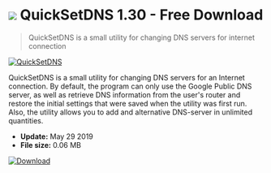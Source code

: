 # ![](https://cdn.softexe.net/static/icon/4/quicksetdns-5588.png) QuickSetDNS 1.30 - Free Download

> QuickSetDNS is a small utility for changing DNS servers for internet connection

[![QuickSetDNS](https://gallery.dpcdn.pl/imgc/Tools/84917/g_-_420x350_1.5_-_xb59f3c44-9ae3-4bbe-930f-302ac3bfe8c9.jpg)](https://softexe.net/win/development-it/server/quicksetdns:eehh.html)

QuickSetDNS is a small utility for changing DNS servers for an Internet connection. By default, the program can only use the Google Public DNS server, as well as retrieve DNS information from the user's router and restore the initial settings that were saved when the utility was first run. Also, the utility allows you to add and alternative DNS-server in unlimited quantities.


- **Update:** May 29 2019
- **File size:** 0.06 MB

[![Download](https://cdn.softexe.net/static/img/download.png)](https://softexe.net/win/development-it/server/quicksetdns:eehh.html)

